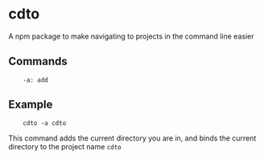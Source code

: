 # cdto

A npm package to make navigating to projects in the command line easier

## Commands

```shell
    -a: add
```

## Example

```shell
    cdto -a cdto
```

This command adds the current directory you are in, and binds the current
directory to the project name `cdto`
